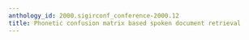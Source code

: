 ```yaml
---
anthology_id: 2000.sigirconf_conference-2000.12
title: Phonetic confusion matrix based spoken document retrieval
---
```

